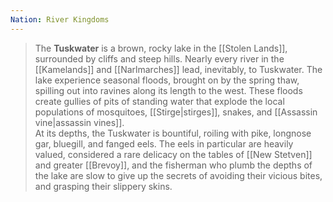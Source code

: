 ```yaml
---
Nation: River Kingdoms
---
```


> The **Tuskwater** is a brown, rocky lake in the [[Stolen Lands]], surrounded by cliffs and steep hills. Nearly every river in the [[Kamelands]] and [[Narlmarches]] lead, inevitably, to Tuskwater.   The lake experience seasonal floods, brought on by the spring thaw, spilling out into ravines along its length to the west. These floods create gullies of pits of standing water that explode the local populations of mosquitoes, [[Stirge|stirges]], snakes, and [[Assassin vine|assassin vines]].  
> At its depths, the Tuskwater is bountiful, roiling with pike, longnose gar, bluegill, and fanged eels. The eels in particular are heavily valued, considered a rare delicacy on the tables of [[New Stetven]] and greater [[Brevoy]], and the fisherman who plumb the depths of the lake are slow to give up the secrets of avoiding their vicious bites, and grasping their slippery skins.







